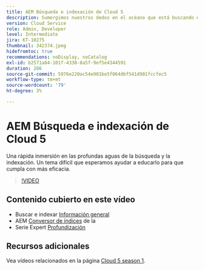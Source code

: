 ```yaml
---
title: AEM Búsqueda e indexación de Cloud 5
description: Sumergimos nuestros dedos en el océano que está buscando e indexando
version: Cloud Service
role: Admin, Developer
level: Intermediate
jira: KT-10275
thumbnail: 342374.jpeg
hidefromtoc: true
recommendations: noDisplay, noCatalog
exl-id: b2571a84-101f-4330-8a5f-9ef5e4344591
duration: 286
source-git-commit: 5976e220ac54e901be5f064dbf541d901fccfec5
workflow-type: tm+mt
source-wordcount: '79'
ht-degree: 3%

---
```


# AEM Búsqueda e indexación de Cloud 5

Una rápida inmersión en las profundas aguas de la búsqueda y la indexación. Un tema difícil que esperamos ayudar a educarlo para que cumpla con más eficacia.

>[!VIDEO](https://video.tv.adobe.com/v/342374?quality=12&learn=on)

## Contenido cubierto en este vídeo

+ Buscar e indexar [Información general](https://experienceleague.adobe.com/docs/experience-manager-cloud-service/content/operations/indexing.html?lang=es)
+ AEM [Conversor de índices](https://experienceleague.adobe.com/docs/experience-manager-cloud-service/content/migration-journey/refactoring-tools/index-converter.html) de la
+ Serie Expert [Profundización](../../../cloud-service/migration/moving-to-aem-as-a-cloud-service/search-and-indexing.md)


## Recursos adicionales

Vea vídeos relacionados en la página [Cloud 5 season 1](cloud5-season-1.md).
